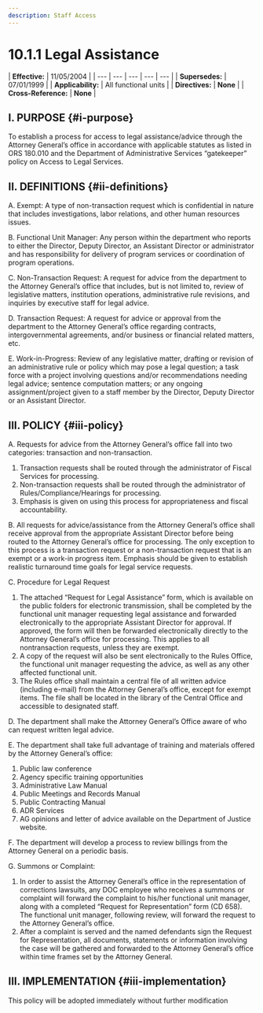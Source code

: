 ```yaml
---
description: Staff Access
---
```


# 10.1.1 Legal Assistance

| **Effective:** | 11/05/2004 |
| --- | --- | --- | --- | --- |
| **Supersedes:** | 07/01/1999 |
| **Applicability:** | All functional units |
| **Directives:** | **None** |
| **Cross-Reference:** | **None** |

## I. PURPOSE {#i-purpose}

To establish a process for access to legal assistance/advice through the Attorney General’s office in accordance with applicable statutes as listed in ORS 180.010 and the Department of Administrative Services “gatekeeper” policy on Access to Legal Services.

## II. DEFINITIONS {#ii-definitions}

A. Exempt: A type of non-transaction request which is confidential in nature that includes investigations, labor relations, and other human resources issues.

B. Functional Unit Manager: Any person within the department who reports to either the Director, Deputy Director, an Assistant Director or administrator and has responsibility for delivery of program services or coordination of program operations.

C. Non-Transaction Request: A request for advice from the department to the Attorney General’s office that includes, but is not limited to, review of legislative matters, institution operations, administrative rule revisions, and inquiries by executive staff for legal advice.

D. Transaction Request: A request for advice or approval from the department to the Attorney General’s office regarding contracts, intergovernmental agreements, and/or business or financial related matters, etc.

E. Work-in-Progress: Review of any legislative matter, drafting or revision of an administrative rule or policy which may pose a legal question; a task force with a project involving questions and/or recommendations needing legal advice; sentence computation matters; or any ongoing assignment/project given to a staff member by the Director, Deputy Director or an Assistant Director.

## III. POLICY {#iii-policy}

A. Requests for advice from the Attorney General’s office fall into two categories: transaction and non-transaction.

1. Transaction requests shall be routed through the administrator of Fiscal Services for processing.
2. Non-transaction requests shall be routed through the administrator of Rules/Compliance/Hearings for processing.
3. Emphasis is given on using this process for appropriateness and fiscal accountability.

B. All requests for advice/assistance from the Attorney General’s office shall receive approval from the appropriate Assistant Director before being routed to the Attorney General’s office for processing. The only exception to this process is a transaction request or a non-transaction request that is an exempt or a work-in progress item. Emphasis should be given to establish realistic turnaround time goals for legal service requests.

C. Procedure for Legal Request

1. The attached “Request for Legal Assistance” form, which is available on the public folders for electronic transmission, shall be completed by the functional unit manager requesting legal assistance and forwarded electronically to the appropriate Assistant Director for approval. If approved, the form will then be forwarded electronically directly to the Attorney General’s office for processing. This applies to all nontransaction requests, unless they are exempt.
2. A copy of the request will also be sent electronically to the Rules Office, the functional unit manager requesting the advice, as well as any other affected functional unit.
3. The Rules office shall maintain a central file of all written advice \(including e-mail\) from the Attorney General’s office, except for exempt items. The file shall be located in the library of the Central Office and accessible to designated staff.

D. The department shall make the Attorney General’s Office aware of who can request written legal advice.

E. The department shall take full advantage of training and materials offered by the Attorney General’s office:

1. Public law conference
2. Agency specific training opportunities
3. Administrative Law Manual
4. Public Meetings and Records Manual
5. Public Contracting Manual
6. ADR Services
7. AG opinions and letter of advice available on the Department of Justice website.

F. The department will develop a process to review billings from the Attorney General on a periodic basis.

G. Summons or Complaint:

1. In order to assist the Attorney General’s office in the representation of corrections lawsuits, any DOC employee who receives a summons or complaint will forward the complaint to his/her functional unit manager, along with a completed “Request for Representation” form \(CD 658\). The functional unit manager, following review, will forward the request to the Attorney General’s office.
2. After a complaint is served and the named defendants sign the Request for Representation, all documents, statements or information involving the case will be gathered and forwarded to the Attorney General’s office within time frames set by the Attorney General.

## III. IMPLEMENTATION {#iii-implementation}

This policy will be adopted immediately without further modification


